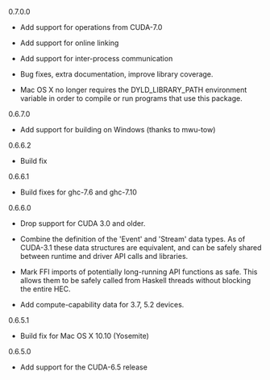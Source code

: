 0.7.0.0

  * Add support for operations from CUDA-7.0

  * Add support for online linking

  * Add support for inter-process communication

  * Bug fixes, extra documentation, improve library coverage.

  * Mac OS X no longer requires the DYLD_LIBRARY_PATH environment variable in
    order to compile or run programs that use this package.

0.6.7.0

  * Add support for building on Windows (thanks to mwu-tow)

0.6.6.2

  * Build fix

0.6.6.1

  * Build fixes for ghc-7.6 and ghc-7.10

0.6.6.0

  * Drop support for CUDA 3.0 and older.

  * Combine the definition of the 'Event' and 'Stream' data types. As of
    CUDA-3.1 these data structures are equivalent, and can be safely shared
    between runtime and driver API calls and libraries.

  * Mark FFI imports of potentially long-running API functions as safe. This
    allows them to be safely called from Haskell threads without blocking the
    entire HEC.

  * Add compute-capability data for 3.7, 5.2 devices.

0.6.5.1

  * Build fix for Mac OS X 10.10 (Yosemite)

0.6.5.0

  * Add support for the CUDA-6.5 release


